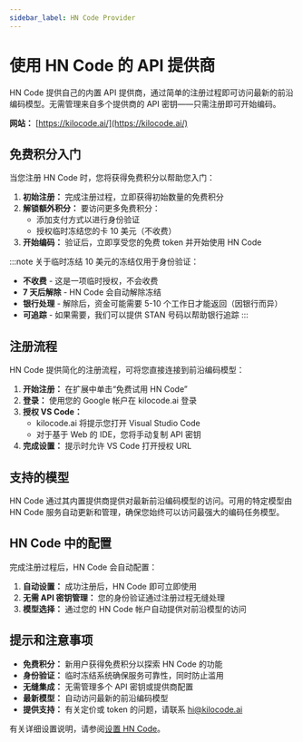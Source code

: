 ```yaml
---
sidebar_label: HN Code Provider
---
```


# 使用 HN Code 的 API 提供商

HN Code 提供自己的内置 API 提供商，通过简单的注册过程即可访问最新的前沿编码模型。无需管理来自多个提供商的 API 密钥——只需注册即可开始编码。

**网站：** [https://kilocode.ai/](https://kilocode.ai/)

## 免费积分入门

当您注册 HN Code 时，您将获得免费积分以帮助您入门：

1.  **初始注册：** 完成注册过程，立即获得初始数量的免费积分
2.  **解锁额外积分：** 要访问更多免费积分：
    - 添加支付方式以进行身份验证
    - 授权临时冻结您的卡 10 美元（不收费）
3.  **开始编码：** 验证后，立即享受您的免费 token 并开始使用 HN Code

:::note 关于临时冻结
10 美元的冻结仅用于身份验证：

- **不收费** - 这是一项临时授权，不会收费
- **7 天后解除** - HN Code 会自动解除冻结
- **银行处理** - 解除后，资金可能需要 5-10 个工作日才能返回（因银行而异）
- **可追踪** - 如果需要，我们可以提供 STAN 号码以帮助银行追踪
  :::

## 注册流程

HN Code 提供简化的注册流程，可将您直接连接到前沿编码模型：

1.  **开始注册：** 在扩展中单击“免费试用 HN Code”
2.  **登录：** 使用您的 Google 帐户在 kilocode.ai 登录
3.  **授权 VS Code：**
    - kilocode.ai 将提示您打开 Visual Studio Code
    - 对于基于 Web 的 IDE，您将手动复制 API 密钥
4.  **完成设置：** 提示时允许 VS Code 打开授权 URL

<!-- <img src="/img/setting-up/signupflow.gif" alt="HN Code 的注册流程" width="600" /> -->

## 支持的模型

HN Code 通过其内置提供商提供对最新前沿编码模型的访问。可用的特定模型由 HN Code 服务自动更新和管理，确保您始终可以访问最强大的编码任务模型。

## HN Code 中的配置

完成注册过程后，HN Code 会自动配置：

1.  **自动设置：** 成功注册后，HN Code 即可立即使用
2.  **无需 API 密钥管理：** 您的身份验证通过注册过程无缝处理
3.  **模型选择：** 通过您的 HN Code 帐户自动提供对前沿模型的访问

## 提示和注意事项

- **免费积分：** 新用户获得免费积分以探索 HN Code 的功能
- **身份验证：** 临时冻结系统确保服务可靠性，同时防止滥用
- **无缝集成：** 无需管理多个 API 密钥或提供商配置
- **最新模型：** 自动访问最新的前沿编码模型
- **提供支持：** 有关定价或 token 的问题，请联系 [hi@kilocode.ai](mailto:hi@kilocode.ai)

有关详细设置说明，请参阅[设置 HN Code](/getting-started/setting-up)。
